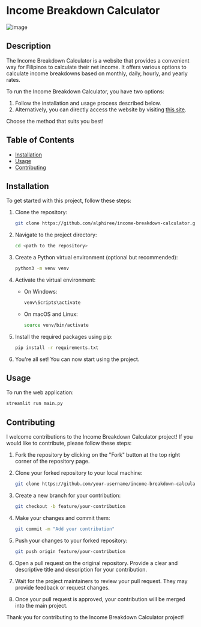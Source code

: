 # Income Breakdown Calculator

![image](https://github.com/alphiree/income-breakdown-calculator/assets/119299280/47f13627-f26a-4633-b1e0-9e3969a1897d)

## Description

The Income Breakdown Calculator is a website that provides a convenient way for Filipinos to calculate their net income. It offers various options to calculate income breakdowns based on monthly, daily, hourly, and yearly rates. 

To run the Income Breakdown Calculator, you have two options:

1. Follow the installation and usage process described below.
2. Alternatively, you can directly access the website by visiting [this site](https://income-breakdown-calculator.streamlit.app/).

Choose the method that suits you best!

## Table of Contents

- [Installation](#installation)
- [Usage](#usage)
- [Contributing](#contributing)


## Installation

To get started with this project, follow these steps:

1. Clone the repository:
    ```sh
    git clone https://github.com/alphiree/income-breakdown-calculator.git
    ```

2. Navigate to the project directory:
    ```sh
    cd <path to the repository>
    ```

3. Create a Python virtual environment (optional but recommended):
    ```sh
    python3 -m venv venv
    ```

4. Activate the virtual environment:
    - On Windows:
      ```sh
      venv\Scripts\activate
      ```
    - On macOS and Linux:
      ```sh
      source venv/bin/activate
      ```

5. Install the required packages using pip:
    ```sh
    pip install -r requirements.txt
    ```

6. You're all set! You can now start using the project.

## Usage

To run the web application:

```sh
streamlit run main.py
```

## Contributing
I welcome contributions to the Income Breakdown Calculator project! If you would like to contribute, please follow these steps:

1. Fork the repository by clicking on the "Fork" button at the top right corner of the repository page.

2. Clone your forked repository to your local machine:
    ```sh
    git clone https://github.com/your-username/income-breakdown-calculator.git
    ```

3. Create a new branch for your contribution:
    ```sh
    git checkout -b feature/your-contribution
    ```

4. Make your changes and commit them:
    ```sh
    git commit -m "Add your contribution"
    ```

5. Push your changes to your forked repository:
    ```sh
    git push origin feature/your-contribution
    ```

6. Open a pull request on the original repository. Provide a clear and descriptive title and description for your contribution.

7. Wait for the project maintainers to review your pull request. They may provide feedback or request changes.

8. Once your pull request is approved, your contribution will be merged into the main project.

Thank you for contributing to the Income Breakdown Calculator project!






